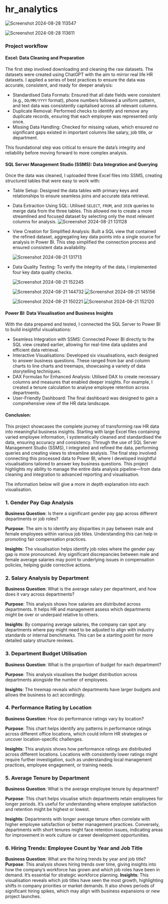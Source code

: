 # hr_analytics
 ![Screenshot 2024-08-28 113547](https://github.com/user-attachments/assets/1e65b15b-c723-4a9e-af05-b58e48a8d0b0)
 
 ![Screenshot 2024-08-28 113611](https://github.com/user-attachments/assets/bd4bad75-e2d0-47af-b71c-72e71236babc)
### Project workflow
#### Excel: Data Cleaning and Preparation

The first step involved downloading and cleaning the raw datasets. The datasets were created using ChatGPT with the aim to mirror real life HR datasets. I applied a series of best practices to ensure the data was accurate, consistent, and ready for deeper analysis:
- Standardised Data Formats: Ensured that all date fields were consistent (e.g., `DD/MM/YYYY` format), phone numbers followed a uniform pattern, and text data was consistently capitalised across all relevant columns.
- Duplicate Removal: Performed checks to identify and remove any duplicate records, ensuring that each employee was represented only once.
- Missing Data Handling: Checked for missing values, which ensured no significant gaps existed in important columns like salary, job title, or department.

This foundational step was critical to ensure the data’s integrity and reliability before moving forward to more complex analysis.

#### SQL Server Management Studio (SSMS): Data Integration and Querying

Once the data was cleaned, I uploaded three Excel files into SSMS, creating structured tables that were easy to work with:
- Table Setup: Designed the data tables with primary keys and relationships to ensure seamless joins and accurate data retrieval.
- Data Extraction Using SQL: Utilised `SELECT`, `FROM`, and `JOIN` queries to merge data from the three tables. This allowed me to create a more streamlined and focused dataset by selecting only the most relevant columns for analysis.
  ![Screenshot 2024-08-21 131128](https://github.com/user-attachments/assets/2ee7a193-89e3-41c0-8107-3f620adf2820)
- View Creation for Simplified Analysis: Built a SQL view that contained the refined dataset, aggregating key data points into a single source for analysis in Power BI. This step simplified the connection process and ensured consistent data availability.
  
  ![Screenshot 2024-08-21 131713](https://github.com/user-attachments/assets/0ae4efe7-aa3f-4436-a905-e9f00aa25b17)
- Data Quality Testing: To verify the integrity of the data, I implemented four key data quality checks.
  
  ![Screenshot 2024-08-21 152245](https://github.com/user-attachments/assets/684e7d79-2ac7-451b-99b1-63b12997656f)
  
  ![Screenshot 2024-08-21 144732](https://github.com/user-attachments/assets/2282145e-cf4b-4a5b-97bd-7c6924b091ca)
  ![Screenshot 2024-08-21 145156](https://github.com/user-attachments/assets/3e06c053-6bbc-4d57-972f-eb32a633346b)
  
  ![Screenshot 2024-08-21 150221](https://github.com/user-attachments/assets/c2db9218-603a-449d-9b33-db8126b6b126)
  ![Screenshot 2024-08-21 152120](https://github.com/user-attachments/assets/a15978e1-8f24-4dc9-b0b5-ee510bad57c9)

#### Power BI: Data Visualisation and Business Insights

With the data prepared and tested, I connected the SQL Server to Power BI to build insightful visualisations:
- Seamless Integration with SSMS: Connected Power BI directly to the SQL view created earlier, allowing for real-time data updates and efficient data retrieval.
- Interactive Visualisations: Developed six visualisations, each designed to answer business questions. These ranged from bar and column charts to line charts and treemaps, showcasing a variety of data storytelling techniques.
- DAX Formulas for Enhanced Analysis: Utilised DAX to create necessary columns and measures that enabled deeper insights. For example, I created a tenure calculation to analyse employee retention across departments.
- User-Friendly Dashboard: The final dashboard was designed to gain a comprehensive view of the HR data landscape.

#### Conclusion:
This project showcases the complete journey of transforming raw HR data into meaningful business insights. Starting with large Excel files containing varied employee information, I systematically cleaned and standardised the data, ensuring accuracy and consistency. Through the use of SQL Server Management Studio (SSMS), I integrated and refined the data, performing queries and creating views to streamline analysis. 
The final step involved connecting this processed data to Power BI, where I developed insightful visualisations tailored to answer key business questions. This project highlights my ability to manage the entire data analysis pipeline—from data cleaning and integration to advanced reporting and visualisation.

The information below will give a more in depth explanation into each visualisation.
### 1. Gender Pay Gap Analysis

**Business Question**: Is there a significant gender pay gap across different departments or job roles?

**Purpose**: The aim is to identify any disparities in pay between male and female employees within various job titles. Understanding this can help in promoting fair compensation practices.

**Insights**: The visualisation helps identify job roles where the gender pay gap is more pronounced. Any significant discrepancies between male and female average salaries may point to underlying issues in compensation policies, helping guide corrective actions.

### 2. Salary Analysis by Department
**Business Question**: What is the average salary per department, and how does it vary across departments?

**Purpose**: This analysis shows how salaries are distributed across departments. It helps HR and management assess which departments might be over or underpaid relative to others.

**Insights**: By comparing average salaries, the company can spot any departments where pay might need to be adjusted to align with industry standards or internal benchmarks. This can be a starting point for more detailed salary structure reviews.

### 3. Department Budget Utilisation

**Business Question**: What is the proportion of budget for each department?

**Purpose**: This analysis visualises the budget distribution across departments alongside the number of employees. 

**Insights**: The treemap reveals which departments have larger budgets and allows the business to act accordingly. 

### 4. Performance Rating by Location

**Business Question**: How do performance ratings vary by location?

**Purpose**: This chart helps identify any patterns in performance ratings across different office locations, which could inform HR strategies or uncover location-specific challenges.

**Insights**: This analysis shows how performance ratings are distributed across different locations. Locations with consistently lower ratings might require further investigation, such as understanding local management practices, employee engagement, or training needs.

### 5. Average Tenure by Department

**Business Question**: What is the average employee tenure by department?

**Purpose**: This chart helps visualise which departments retain employees for longer periods. It’s useful for understanding where employee satisfaction and retention might be highest or lowest.

**Insights**: Departments with longer average tenure often correlate with higher employee satisfaction or better management practices. Conversely, departments with short tenures might face retention issues, indicating areas for improvement in work culture or career development opportunities.

### 6. Hiring Trends: Employee Count by Year and Job Title

**Business Question**: What are the hiring trends by year and job title?
**Purpose**: This analysis shows hiring trends over time, giving insights into how the company’s workforce has grown and which job roles have been in demand. It’s essential for strategic workforce planning.
**Insights**: This visualisation reveals which job titles have seen the most growth, highlighting shifts in company priorities or market demands. It also shows periods of significant hiring spikes, which may align with business expansions or new project launches.

